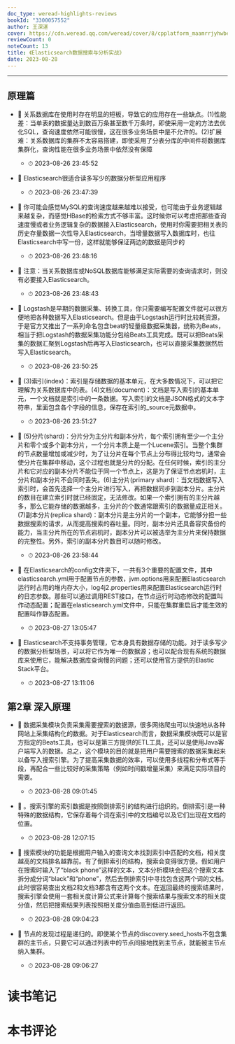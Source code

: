 ```yaml
---
doc_type: weread-highlights-reviews
bookId: "3300057552"
author: 王深湛　
cover: https://cdn.weread.qq.com/weread/cover/8/cpplatform_maamrrjyhwbembgxbpfdg5/t7_cpplatform_maamrrjyhwbembgxbpfdg51682672069.jpg
reviewCount: 0
noteCount: 13
title: 《Elasticsearch数据搜索与分析实战》
date: 2023-08-28
---
```


---


## 原理篇


- 📌 关系数据库在使用时存在明显的短板，导致它的应用存在一些缺点。(1)性能差：当单表的数据量达到数百万条甚至数千万条时，即使采用一定的方法去优化SQL，查询速度依然可能很慢，这在很多业务场景中是不允许的。(2)扩展难：关系数据库的集群不太容易搭建，即使采用了分表分库的中间件将数据库集群化，查询性能在很多业务场景中依然没有保障 
    - ⏱ 2023-08-26 23:45:52 

- 📌 Elasticsearch很适合读多写少的数据分析型应用程序 
    - ⏱ 2023-08-26 23:47:39 

- 📌 你可能会感觉MySQL的查询速度越来越难以接受，也可能由于业务逻辑越来越复杂，而感觉HBase的检索方式不够丰富。这时候你可以考虑把那些查询速度慢或者业务逻辑复杂的数据接入Elasticsearch，使用时你需要把相关表的历史存量数据一次性导入Elasticsearch，当增量数据写入数据库时，也往Elasticsearch中写一份，这样就能够保证两边的数据是同步的 
    - ⏱ 2023-08-26 23:48:16 

- 📌 注意：当关系数据库或NoSQL数据库能够满足实际需要的查询请求时，则没有必要接入Elasticsearch。 
    - ⏱ 2023-08-26 23:48:43 

- 📌 Logstash是早期的数据采集、转换工具，你只需要编写配置文件就可以很方便地把各种数据写入Elasticsearch。但是由于Logstash运行时比较耗资源，于是官方又推出了一系列命名包含beat的轻量级数据采集器，统称为Beats，相当于把Logstash的数据采集功能分包给Beats工具完成。既可以把Beats采集的数据汇聚到Logstash后再写入Elasticsearch，也可以直接采集数据然后写入Elasticsearch。 
    - ⏱ 2023-08-26 23:50:25 

- 📌 (3)索引(index)：索引是存储数据的基本单元，在大多数情况下，可以把它理解为关系数据库中的表。(4)文档(document)：文档是写入索引的基本单元，一个文档就是索引中的一条数据。写入索引的文档是JSON格式的文本字符串，里面包含各个字段的信息，保存在索引的_source元数据中。 
    - ⏱ 2023-08-26 23:51:27 

- 📌 (5)分片(shard)：分片分为主分片和副本分片，每个索引拥有至少一个主分片和零个或多个副本分片，一个分片本质上是一个Lucene索引。当整个集群的节点数量增加或减少时，为了让分片在每个节点上分布得比较均匀，通常会使分片在集群中移动，这个过程也就是分片的分配。在任何时候，索引的主分片和它对应的副本分片不能位于同一个节点上，这是为了保证节点宕机时，主分片和副本分片不会同时丢失。(6)主分片(primary shard)：当文档数据写入索引时，会首先选择一个主分片进行写入，再把数据同步到副本分片。主分片的数目在建立索引时就已经固定，无法修改。如果一个索引拥有的主分片越多，那么它能存储的数据越多，主分片的个数通常跟索引的数据量成正相关。(7)副本分片(replica shard)：副本分片是主分片的一个副本，它能够分担一些数据搜索的请求，从而提高搜索的吞吐量。同时，副本分片还具备容灾备份的能力，当主分片所在的节点宕机时，副本分片可以被选举为主分片来保持数据的完整性。另外，索引的副本分片数目可以随时修改。 
    - ⏱ 2023-08-26 23:58:44 

- 📌 在Elasticsearch的config文件夹下，一共有3个重要的配置文件，其中elasticsearch.yml用于配置节点的参数，jvm.options用来配置Elasticsearch运行时占用的堆内存大小，log4j2.properties用来配置Elasticsearch运行时的日志参数。那些可以通过调用REST接口，在节点运行时动态修改的配置叫作动态配置；配置在elasticsearch.yml文件中，只能在集群重启后才能生效的配置叫作静态配置。 
    - ⏱ 2023-08-27 13:05:47 

- 📌 Elasticsearch不支持事务管理，它本身具有数据存储的功能。对于读多写少的数据分析型场景，可以将它作为唯一的数据源；也可以配合现有系统的数据库来使用它，能解决数据库查询慢的问题；还可以使用官方提供的Elastic Stack平台。 
    - ⏱ 2023-08-27 13:11:06 
## 第2章 深入原理


- 📌 数据采集模块负责采集需要搜索的数据源，很多网络爬虫可以快速地从各种网站上采集结构化的数据。对于Elasticsearch而言，数据采集模块既可以是官方指定的Beats工具，也可以是第三方提供的ETL工具，还可以是使用Java客户端写入的数据。总之，这个模块的目的就是把用户需要搜索的数据采集起来以备写入搜索引擎。为了提高采集数据的效率，可以使用多线程和分布式等手段，再配合一些比较好的采集策略（例如时间戳增量采集）来满足实际项目的需要。 
    - ⏱ 2023-08-28 09:01:45 

- 📌 。搜索引擎的索引数据是按照倒排索引的结构进行组织的。倒排索引是一种特殊的数据结构，它保存着每个词在索引中的文档编号以及它们出现在文档的位置。 
    - ⏱ 2023-08-28 12:07:15 

- 📌 搜索模块的功能是根据用户输入的查询文本找到索引中匹配的文档，相关度越高的文档排名越靠前。有了倒排索引的结构，搜索会变得很方便。假如用户在搜索时输入了“black phone”这样的文本，文本分析模块会把这个搜索文本拆分成分词“black”和“phone”，然后去倒排索引中寻找包含这两个词的文档。此时很容易查出文档2和文档3都含有这两个文本。在返回最终的搜索结果时，搜索引擎会使用一套相关度计算公式来计算每个搜索结果与搜索文本的相关度分值，然后把搜索结果列表按照相关度分值由高到低进行返回。 
    - ⏱ 2023-08-28 09:04:23 

- 📌 节点的发现过程是递归的。即使某个节点的discovery.seed_hosts不包含集群的主节点，只要它可以通过列表中的节点间接地找到主节点，就能被主节点纳入集群。 
    - ⏱ 2023-08-28 09:06:27 

# 读书笔记


# 本书评论
